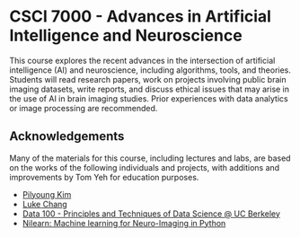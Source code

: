 # CSCI 7000 - Advances in Artificial Intelligence and Neuroscience

This course explores the recent advances in the intersection of artificial intelligence (AI) and neuroscience, including algorithms, tools, and theories. Students will read research papers, work on projects involving public brain imaging datasets, write reports, and discuss ethical issues that may arise in the use of AI in brain imaging studies. Prior experiences with data analytics or image processing are recommended.

## Acknowledgements

Many of the materials for this course, including lectures and labs, are based on the works of the following individuals and projects, with additions and improvements by Tom Yeh for education purposes.

* [Pilyoung Kim](https://www.du.edu/ahss/psychology/fcnlab/)
* [Luke Chang](http://lukejchang.com/index.html)
* [Data 100 - Principles and Techniques of Data Science @ UC Berkeley](http://www.ds100.org/fa19/)
* [Nilearn: Machine learning for Neuro-Imaging in Python](https://nilearn.github.io/)
